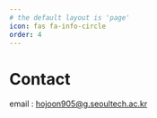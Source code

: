 ```yaml
---
# the default layout is 'page'
icon: fas fa-info-circle
order: 4
---
```


# Contact

email : hojoon905@g.seoultech.ac.kr
